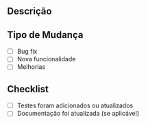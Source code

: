 ## Descrição
<!-- Descreva suas mudanças de forma clara e concisa -->

## Tipo de Mudança
- [ ] Bug fix
- [ ] Nova funcionalidade
- [ ] Melhorias

## Checklist
- [ ] Testes foram adicionados ou atualizados
- [ ] Documentação foi atualizada (se aplicável)
